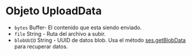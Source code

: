 # Objeto UploadData

* `bytes` Buffer- El contenido que esta siendo enviado.
* `file` String - Ruta del archivo a subir.
* `blobUUID` String - UUID de datos blob. Usa el método [ses.getBlobData](../session.md#sesgetblobdataidentifier-callback) para recuperar datos.